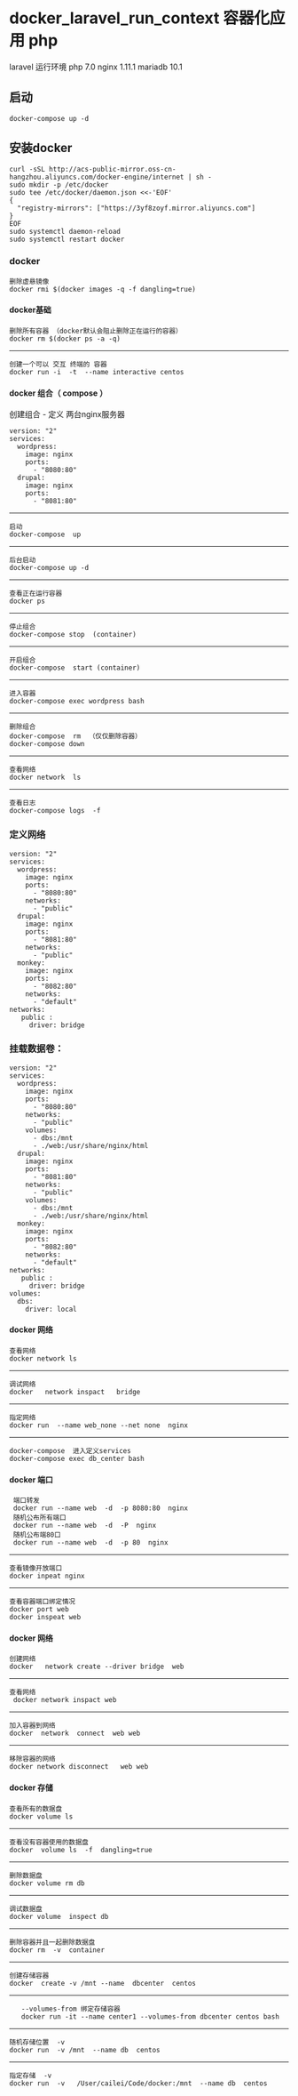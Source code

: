 # docker_laravel_run_context  容器化应用 php
laravel 运行环境 php 7.0 nginx 1.11.1 mariadb 10.1

##  启动

	docker-compose up -d

## 安装docker


	curl -sSL http://acs-public-mirror.oss-cn-hangzhou.aliyuncs.com/docker-engine/internet | sh -
	sudo mkdir -p /etc/docker
	sudo tee /etc/docker/daemon.json <<-'EOF'
	{
	  "registry-mirrors": ["https://3yf8zoyf.mirror.aliyuncs.com"]
	}
	EOF
	sudo systemctl daemon-reload
	sudo systemctl restart docker


### docker

	删除虚悬镜像
	docker rmi $(docker images -q -f dangling=true)

#### docker基础

	删除所有容器 （docker默认会阻止删除正在运行的容器）
	docker rm $(docker ps -a -q)

---

	创建一个可以 交互 终端的 容器
	docker run -i  -t  --name interactive centos

####  docker  组合（ compose ）


创建组合  - 定义 两台nginx服务器

	version: "2"
	services:
	  wordpress:
	    image: nginx
	    ports:
	      - "8080:80"
	  drupal:
	    image: nginx
	    ports:
	      - "8081:80"


---

	启动
	docker-compose  up

---

	后台启动
	docker-compose up -d

---

	查看正在运行容器
	docker ps

---

	停止组合
	docker-compose stop  (container)

---

	开启组合
	docker-compose  start (container)

---

	进入容器
	docker-compose exec wordpress bash

---

	删除组合
	docker-compose  rm  （仅仅删除容器）
	docker-compose down

---

	查看网络
	docker network  ls

---

	查看日志
	docker-compose logs  -f




### 定义网络


	version: "2"
	services:
	  wordpress:
	    image: nginx
	    ports:
	      - "8080:80"
	    networks:
	      - "public"
	  drupal:
	    image: nginx
	    ports:
	      - "8081:80"
	    networks:
	      - "public"
	  monkey:
	    image: nginx
	    ports:
	      - "8082:80"
	    networks:
	      - "default"
	networks:
	   public :
	     driver: bridge


### 挂载数据卷：



	version: "2"
	services:
	  wordpress:
	    image: nginx
	    ports:
	      - "8080:80"
	    networks:
	      - "public"
	    volumes:
	      - dbs:/mnt
	      - ./web:/usr/share/nginx/html
	  drupal:
	    image: nginx
	    ports:
	      - "8081:80"
	    networks:
	      - "public"
	    volumes:
	      - dbs:/mnt
	      - ./web:/usr/share/nginx/html
	  monkey:
	    image: nginx
	    ports:
	      - "8082:80"
	    networks:
	      - "default"
	networks:
	   public :
	     driver: bridge
	volumes:
	  dbs:
	    driver: local


####  docker  网络


	查看网络
	docker network ls

---

	调试网络
	docker   network inspact   bridge

 ---

	指定网络
	docker run  --name web_none --net none  nginx  

---

	docker-compose  进入定义services
	docker-compose exec db_center bash

#### docker 端口

	 端口转发
	 docker run --name web  -d  -p 8080:80  nginx  
	 随机公布所有端口
	 docker run --name web  -d  -P  nginx
	 随机公布端80口
	 docker run --name web  -d  -p 80  nginx


---

	查看镜像开放端口
	docker inpeat nginx

---

	查看容器端口绑定情况
	docker port web
	docker inspeat web


####   docker 网络

	创建网络
	docker   network create --driver bridge  web  

---

	查看网络
	 docker network inspact web

---

	加入容器到网络
	docker  network  connect  web web

---

	移除容器的网络
	docker network disconnect   web web

#### docker 存储


	查看所有的数据盘
	docker volume ls

---

	查看没有容器使用的数据盘
	docker  volume ls  -f  dangling=true

---


	删除数据盘
	docker volume rm db

---

	调试数据盘
	docker volume  inspect db

---

	删除容器并且一起删除数据盘
	docker rm  -v  container

---

	创建存储容器
	docker  create -v /mnt --name  dbcenter  centos

---

	   --volumes-from 绑定存储容器
	   docker run -it --name center1 --volumes-from dbcenter centos bash

---

	随机存储位置  -v
	docker run  -v /mnt  --name db  centos

---

	指定存储  -v
	docker run  -v   /User/cailei/Code/docker:/mnt  --name db  centos
